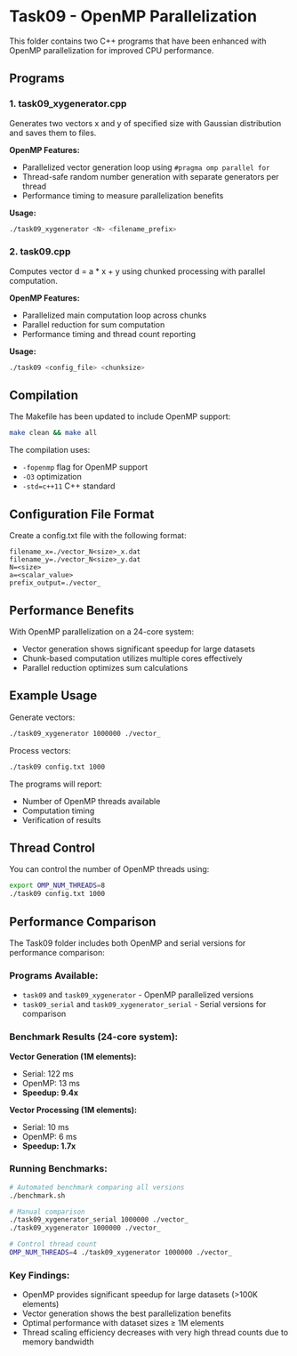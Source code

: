 # Task09 - OpenMP Parallelization

This folder contains two C++ programs that have been enhanced with OpenMP parallelization for improved CPU performance.

## Programs

### 1. task09_xygenerator.cpp
Generates two vectors x and y of specified size with Gaussian distribution and saves them to files.

**OpenMP Features:**
- Parallelized vector generation loop using `#pragma omp parallel for`
- Thread-safe random number generation with separate generators per thread
- Performance timing to measure parallelization benefits

**Usage:**
```bash
./task09_xygenerator <N> <filename_prefix>
```

### 2. task09.cpp
Computes vector d = a * x + y using chunked processing with parallel computation.

**OpenMP Features:**
- Parallelized main computation loop across chunks
- Parallel reduction for sum computation
- Performance timing and thread count reporting

**Usage:**
```bash
./task09 <config_file> <chunksize>
```

## Compilation

The Makefile has been updated to include OpenMP support:

```bash
make clean && make all
```

The compilation uses:
- `-fopenmp` flag for OpenMP support
- `-O3` optimization
- `-std=c++11` C++ standard

## Configuration File Format

Create a config.txt file with the following format:
```
filename_x=./vector_N<size>_x.dat
filename_y=./vector_N<size>_y.dat
N=<size>
a=<scalar_value>
prefix_output=./vector_
```

## Performance Benefits

With OpenMP parallelization on a 24-core system:
- Vector generation shows significant speedup for large datasets
- Chunk-based computation utilizes multiple cores effectively
- Parallel reduction optimizes sum calculations

## Example Usage

Generate vectors:
```bash
./task09_xygenerator 1000000 ./vector_
```

Process vectors:
```bash
./task09 config.txt 1000
```

The programs will report:
- Number of OpenMP threads available
- Computation timing
- Verification of results

## Thread Control

You can control the number of OpenMP threads using:
```bash
export OMP_NUM_THREADS=8
./task09 config.txt 1000
```

## Performance Comparison

The Task09 folder includes both OpenMP and serial versions for performance comparison:

### Programs Available:
- `task09` and `task09_xygenerator` - OpenMP parallelized versions
- `task09_serial` and `task09_xygenerator_serial` - Serial versions for comparison

### Benchmark Results (24-core system):

**Vector Generation (1M elements):**
- Serial: 122 ms
- OpenMP: 13 ms  
- **Speedup: 9.4x**

**Vector Processing (1M elements):**
- Serial: 10 ms
- OpenMP: 6 ms
- **Speedup: 1.7x**

### Running Benchmarks:
```bash
# Automated benchmark comparing all versions
./benchmark.sh

# Manual comparison
./task09_xygenerator_serial 1000000 ./vector_
./task09_xygenerator 1000000 ./vector_

# Control thread count
OMP_NUM_THREADS=4 ./task09_xygenerator 1000000 ./vector_
```

### Key Findings:
- OpenMP provides significant speedup for large datasets (>100K elements)
- Vector generation shows the best parallelization benefits
- Optimal performance with dataset sizes ≥ 1M elements
- Thread scaling efficiency decreases with very high thread counts due to memory bandwidth
